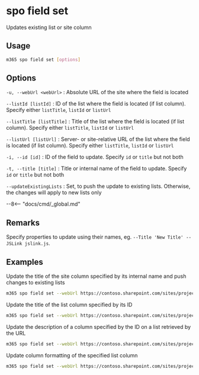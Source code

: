 # spo field set

Updates existing list or site column

## Usage

```sh
m365 spo field set [options]
```

## Options

`-u, --webUrl <webUrl>`
: Absolute URL of the site where the field is located

`--listId [listId]`
: ID of the list where the field is located (if list column). Specify either `listTitle`, `listId` or `listUrl`

`--listTitle [listTitle]`
: Title of the list where the field is located (if list column). Specify either `listTitle`, `listId` or `listUrl`

`--listUrl [listUrl]`
: Server- or site-relative URL of the list where the field is located (if list column). Specify either `listTitle`, `listId` or `listUrl`

`-i, --id [id]`
: ID of the field to update. Specify `id` or `title` but not both

`-t, --title [title]`
: Title or internal name of the field to update. Specify `id` or `title` but not both

`--updateExistingLists`
: Set, to push the update to existing lists. Otherwise, the changes will apply to new lists only

--8<-- "docs/cmd/_global.md"

## Remarks

Specify properties to update using their names, eg. `--Title 'New Title' --JSLink jslink.js`.

## Examples

Update the title of the site column specified by its internal name and push changes to existing lists

```sh
m365 spo field set --webUrl https://contoso.sharepoint.com/sites/project-x --title 'MyColumn' --updateExistingLists --Title 'My column'
```

Update the title of the list column specified by its ID

```sh
m365 spo field set --webUrl https://contoso.sharepoint.com/sites/project-x --listTitle 'My List' --id 330f29c5-5c4c-465f-9f4b-7903020ae1ce --Title 'My column'
```

Update the description of a column specified by the ID on a list retrieved by the URL

```sh
m365 spo field set --webUrl https://contoso.sharepoint.com/sites/project-x --listUrl '/sites/project-x/Lists/My List' --id 330f29c5-5c4c-465f-9f4b-7903020ae1ce --Description 'My column Description'
```

Update column formatting of the specified list column

```sh
m365 spo field set --webUrl https://contoso.sharepoint.com/sites/project-x --listTitle 'My List' --title 'MyColumn' --CustomFormatter '`{"schema":"https://developer.microsoft.com/json-schemas/sp/column-formatting.schema.json", "elmType": "div", "txtContent": "@currentField"}`'
```
